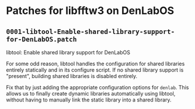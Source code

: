 # Patches for libfftw3 on DenLabOS

## `0001-libtool-Enable-shared-library-support-for-DenLabOS.patch`

libtool: Enable shared library support for DenLabOS

For some odd reason, libtool handles the configuration for shared
libraries entirely statically and in its configure script. If no
shared library support is "present", building shared libraries is
disabled entirely.

Fix that by just adding the appropriate configuration options for
`denlab`. This allows us to finally create dynamic libraries
automatically using libtool, without having to manually link the
static library into a shared library.

